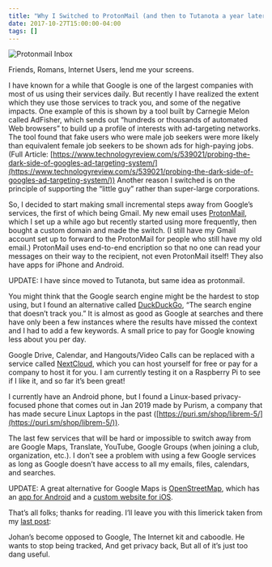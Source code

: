 ```yaml
---
title: "Why I Switched to ProtonMail (and then to Tutanota a year later, but that's neither here nor there)"
date: 2017-10-27T15:00:00-04:00
tags: []
---
```


![Protonmail Inbox](/blog/images/protonmail-inbox.jpg)

Friends, Romans, Internet Users, lend me your screens.

I have known for a while that Google is one of the largest companies with most of us using their services daily. But recently I have realized the extent which they use those services to track you, and some of the negative impacts. One example of this is shown by a tool built by Carnegie Melon called AdFisher, which sends out “hundreds or thousands of automated Web browsers” to build up a profile of interests with ad-targeting networks. The tool found that fake users who were male job seekers were more likely than equivalent female job seekers to be shown ads for high-paying jobs. (Full Article: [https://www.technologyreview.com/s/539021/probing-the-dark-side-of-googles-ad-targeting-system/](https://www.technologyreview.com/s/539021/probing-the-dark-side-of-googles-ad-targeting-system/)) Another reason I switched is on the principle of supporting the “little guy” rather than super-large corporations.

So, I decided to start making small incremental steps away from Google’s services, the first of which being Gmail. My new email uses [ProtonMail](https://proton.me/), which I set up a while ago but recently started using more frequently, then bought a custom domain and made the switch. (I still have my Gmail account set up to forward to the ProtonMail for people who still have my old email.) ProtonMail uses end-to-end encription so that no one can read your messages on their way to the recipient, not even ProtonMail itself! They also have apps for iPhone and Android.

UPDATE: I have since moved to Tutanota, but same idea as protonmail.

You might think that the Google search engine might be the hardest to stop using, but I found an alternative called [DuckDuckGo](https://duckduckgo.com/), “The search engine that doesn’t track you.” It is almost as good as Google at searches and there have only been a few instances where the results have missed the context and I had to add a few keywords. A small price to pay for Google knowing less about you per day.

Google Drive, Calendar, and Hangouts/Video Calls can be replaced with a service called [NextCloud](https://nextcloud.com/), which you can host yourself for free or pay for a company to host it for you. I am currently testing it on a Raspberry Pi to see if I like it, and so far it’s been great!

I currently have an Android phone, but I found a Linux-based privacy-focused phone that comes out in Jan 2019 made by Purism, a company that has made secure Linux Laptops in the past ([https://puri.sm/shop/librem-5/](https://puri.sm/shop/librem-5/)).

The last few services that will be hard or impossible to switch away from are Google Maps, Translate, YouTube, Google Groups (when joining a club, organization, etc.). I don’t see a problem with using a few Google services as long as Google doesn’t have access to all my emails, files, calendars, and searches.

UPDATE: A great alternative for Google Maps is [OpenStreetMap](https://www.openstreetmap.org/), which has an [app for Android](https://play.google.com/store/apps/details?id=net.osmand) and a [custom website for iOS](https://opentouchmap.org/).

That’s all folks; thanks for reading. I’ll leave you with this limerick taken from my [last post](/blog/my-story-by-johan-vandegriff):

Johan’s become opposed to Google,
The Internet kit and caboodle.
He wants to stop being tracked,
And get privacy back,
But all of it’s just too dang useful.